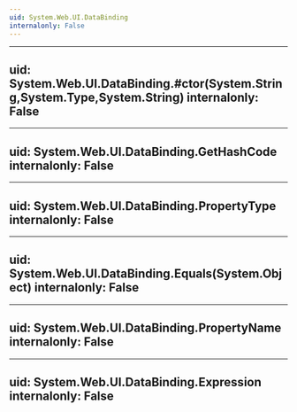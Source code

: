 ```yaml
---
uid: System.Web.UI.DataBinding
internalonly: False
---
```


---
uid: System.Web.UI.DataBinding.#ctor(System.String,System.Type,System.String)
internalonly: False
---

---
uid: System.Web.UI.DataBinding.GetHashCode
internalonly: False
---

---
uid: System.Web.UI.DataBinding.PropertyType
internalonly: False
---

---
uid: System.Web.UI.DataBinding.Equals(System.Object)
internalonly: False
---

---
uid: System.Web.UI.DataBinding.PropertyName
internalonly: False
---

---
uid: System.Web.UI.DataBinding.Expression
internalonly: False
---
